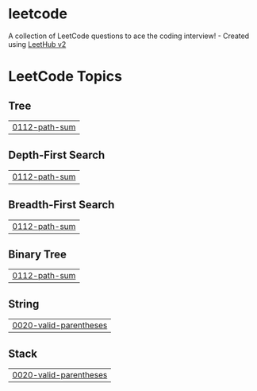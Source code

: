 # leetcode
A collection of LeetCode questions to ace the coding interview! - Created using [LeetHub v2](https://github.com/arunbhardwaj/LeetHub-2.0)

<!---LeetCode Topics Start-->
# LeetCode Topics
## Tree
|  |
| ------- |
| [0112-path-sum](https://github.com/azaz0101/leetcode/tree/master/0112-path-sum) |
## Depth-First Search
|  |
| ------- |
| [0112-path-sum](https://github.com/azaz0101/leetcode/tree/master/0112-path-sum) |
## Breadth-First Search
|  |
| ------- |
| [0112-path-sum](https://github.com/azaz0101/leetcode/tree/master/0112-path-sum) |
## Binary Tree
|  |
| ------- |
| [0112-path-sum](https://github.com/azaz0101/leetcode/tree/master/0112-path-sum) |
## String
|  |
| ------- |
| [0020-valid-parentheses](https://github.com/azaz0101/leetcode/tree/master/0020-valid-parentheses) |
## Stack
|  |
| ------- |
| [0020-valid-parentheses](https://github.com/azaz0101/leetcode/tree/master/0020-valid-parentheses) |
<!---LeetCode Topics End-->